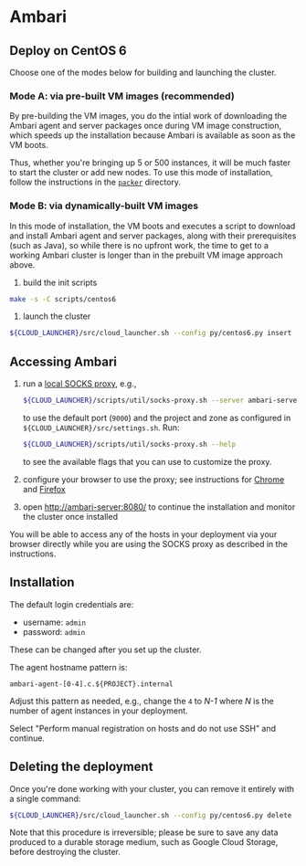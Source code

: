 Ambari
======

Deploy on CentOS 6
------------------

Choose one of the modes below for building and launching the cluster.

### Mode A: via pre-built VM images (recommended)

By pre-building the VM images, you do the intial work of downloading the Ambari
agent and server packages once during VM image construction, which speeds up the
installation because Ambari is available as soon as the VM boots.

Thus, whether you're bringing up 5 or 500 instances, it will be much faster to
start the cluster or add new nodes. To use this mode of installation, follow the
instructions in the [`packer`](packer/) directory.

### Mode B: via dynamically-built VM images

In this mode of installation, the VM boots and executes a script to download and
install Ambari agent and server packages, along with their prerequisites (such
as Java), so while there is no upfront work, the time to get to a working Ambari
cluster is longer than in the prebuilt VM image approach above.

1. build the init scripts

  ```bash
  make -s -C scripts/centos6
  ```

1. launch the cluster

  ```bash
  ${CLOUD_LAUNCHER}/src/cloud_launcher.sh --config py/centos6.py insert
  ```

Accessing Ambari
----------------

1. run a [local SOCKS proxy](../../../../scripts/util/socks-proxy.md), e.g.,

   ```bash
   ${CLOUD_LAUNCHER}/scripts/util/socks-proxy.sh --server ambari-server
   ```

   to use the default port (`9000`) and the project and zone as configured in
   `${CLOUD_LAUNCHER}/src/settings.sh`. Run:

   ```bash
   ${CLOUD_LAUNCHER}/scripts/util/socks-proxy.sh --help
   ```

   to see the available flags that you can use to customize the proxy.

1. configure your browser to use the proxy;
   see instructions for
   [Chrome](../../../../scripts/util/socks-proxy.md#chrome) and
   [Firefox](../../../../scripts/util/socks-proxy.md#firefox)

1. open [http://ambari-server:8080/](http://ambari-server:8080) to continue the
   installation and monitor the cluster once installed

You will be able to access any of the hosts in your deployment via your browser
directly while you are using the SOCKS proxy as described in the instructions.

Installation
------------

The default login credentials are:

* username: `admin`
* password: `admin`

These can be changed after you set up the cluster.

The agent hostname pattern is:

```
ambari-agent-[0-4].c.${PROJECT}.internal
```

Adjust this pattern as needed, e.g., change the `4` to _N-1_ where _N_ is the
number of agent instances in your deployment.

Select "Perform manual registration on hosts and do not use SSH" and continue.

Deleting the deployment
-----------------------

Once you're done working with your cluster, you can remove it entirely with a
single command:

```bash
${CLOUD_LAUNCHER}/src/cloud_launcher.sh --config py/centos6.py delete
```

Note that this procedure is irreversible; please be sure to save any data
produced to a durable storage medium, such as Google Cloud Storage, before
destroying the cluster.
